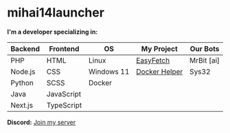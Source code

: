 # mihai14launcher

**I'm a developer specializing in:**

| **Backend** | **Frontend** | **OS**        | **My Project** | **Our Bots** |
|-------------|--------------|---------------|----------------|--------------|
| PHP         | HTML         | Linux         | [EasyFetch](https://github.com/mihai14launcher/EasyFetch)      | MrBit [ai]   |
| Node.js     | CSS          | Windows 11    | [Docker Helper](https://dockerhelper.onrender.com)             | Sys32        |
| Python      | SCSS         |  Docker             |                |
| Java        | JavaScript   |               |                |
| Next.js | TypeScript   |               |                |
**Discord:** [Join my server](https://discord.gg/PXTtxEK7g8)
